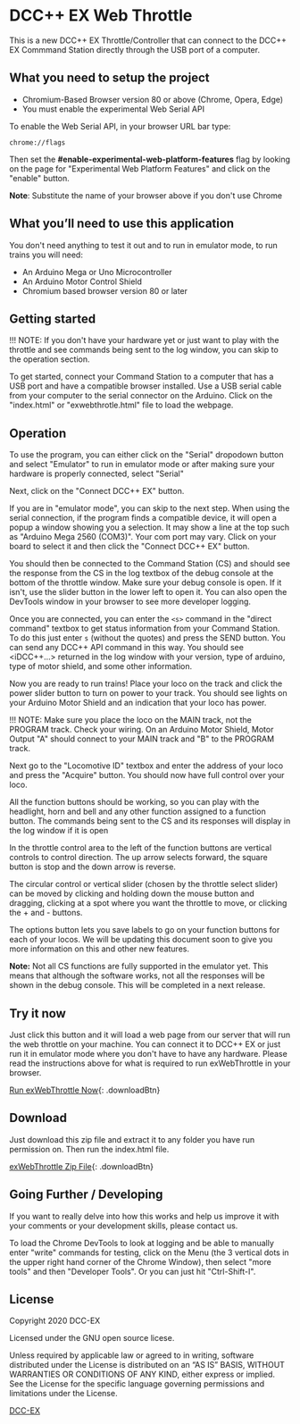 # DCC++ EX Web Throttle

This is  a new DCC++ EX Throttle/Controller that can connect to the DCC++ EX Commmand Station directly through the USB port of a computer.

## What you need to setup the project

* Chromium-Based Browser version 80 or above
  (Chrome, Opera, Edge)
* You must enable the experimental Web Serial API

To enable the Web Serial API, in your browser URL bar type:

    chrome://flags
    
Then set the **#enable-experimental-web-platform-features** flag by looking on the page for "Experimental Web Platform Features" and click on the "enable" button.

**Note**: Substitute the name of your browser above if you don't use Chrome

## What you’ll need to use this application

You don't need anything to test it out and to run in emulator mode, to run trains you will need:

* An Arduino Mega or Uno Microcontroller
* An Arduino Motor Control Shield
* Chromium based browser version 80 or later


## Getting started

!!! NOTE: 
    If you don't have your hardware yet or just want to play with the throttle
    and see commands being sent to the log window, you can skip to the operation
    section.

To get started, connect your Command Station to a computer that has a USB port and have a compatible browser installed. Use a USB serial cable from your computer to the serial connector on the Arduino. Click on the "index.html" or "exwebthrotle.html" file to load the webpage.


## Operation

To use the program, you can either click on the "Serial" dropodown button and select "Emulator" to run in emulator mode or after making sure your hardware is properly connected, select "Serial"

Next, click on the "Connect DCC++ EX" button. 

If you are in "emulator mode", you can skip to the next step. When using the serial connection, if the program finds a compatible device, it will open a popup a window showing you a selection. It may show a line at the top such as "Arduino Mega 2560 (COM3)". Your com port may vary. Click on your board to select it and then click the "Connect DCC++ EX" button.

<insert pic here>

You should then be connected to the Command Station (CS) and should see the response from the CS in the log textbox of the debug console at the bottom of the throttle window. Make sure your debug console is open. If it isn't, use the slider button in the lower left to open it. You can also open the DevTools window in your browser to see more developer logging.

<insert pic here>

Once you are connected, you can enter the ``<s>`` command in the "direct command" textbox to get status information from your Command Station. To do this just enter ``s`` (without the quotes) and press the SEND button. You can send any DCC++ API command in this way. You should see <iDCC++...> returned in the log window with your version, type of arduino, type of motor shield, and some other information.

<insert pic here>

Now you are ready to run trains! Place your loco on the track and click the power slider button to turn on power to your track. You should see lights on your Arduino Motor Shield and an indication that your loco has power.

!!! NOTE:
    Make sure you place the loco on the MAIN track, not the PROGRAM track. Check your wiring. On an Arduino Motor Shield, Motor Output "A" should connect to your MAIN track and "B" to the PROGRAM track.

Next go to the "Locomotive ID" textbox and enter the address of your loco and press the "Acquire" button. You should now have full control over your loco.

<insert pic here>

All the function buttons should be working, so you can play with the headlight, horn and bell and any other function assigned to a function button. The commands being sent to the CS and its responses will display in the log window if it is open

In the throttle control area to the left of the function buttons are vertical controls to control direction. The up arrow selects forward, the square button is stop and the down arrow is reverse.

<insert pic here>

The circular control or vertical slider (chosen by the throttle select slider) can be moved by clicking and holding down the mouse button and dragging, clicking at a spot where you want the throttle to move, or clicking the + and - buttons.

<instert throttle select pic here>

The options button lets you save labels to go on your function buttons for each of your locos. We will be updating this document soon to give you more information on this and other new features.

**Note:** Not all CS functions are fully supported in the emulator yet. This means that although the software works, not all the responses will be shown in the debug console. This will be completed in a next release.

## Try it now
 
Just click this button and it will load a web page from our server that will run the web throttle on your machine. You can connect it to DCC++ EX or just run it in emulator mode where you don't have to have any hardware. Please read the instructions above for what is required to run exWebThrottle in your browser.

[Run exWebThrottle Now](../exwebthrottle/index.html "Run exWebThrottle Now"){: .downloadBtn}

## Download

Just download this zip file and extract it to any folder you have run permission on. Then run the index.html file.

[exWebThrottle Zip File](https://dcc-ex.com/exwebthrottle/exwebthrottle.zip "exWebthrottle Zip file"){: .downloadBtn}

## Going Further / Developing

If you want to really delve into how this works and help us improve it with your comments or your development skills, please contact us.

To load the Chrome DevTools to look at logging and be able to manually enter "write" commands for testing, click on the Menu (the 3 vertical dots in the upper right hand corner of the Chrome Window), then select "more tools" and then "Developer Tools". Or you can just hit "Ctrl-Shift-I".


## License

Copyright 2020 DCC-EX

Licensed under the GNU open source licese.

Unless required by applicable law or agreed to in writing, software distributed
under the License is distributed on an “AS IS” BASIS, WITHOUT WARRANTIES OR
CONDITIONS OF ANY KIND, either express or implied. See the License for the
specific language governing permissions and limitations under the License.

[DCC-EX](https://dcc-ex.com)

<script src="../../javascripts/platform.js"></script>
